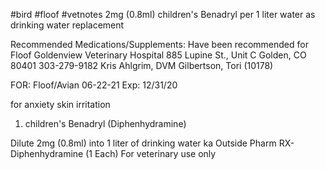 #bird #floof #vetnotes
2mg (0.8ml) children's Benadryl per 1 liter water as drinking water replacement

Recommended Medications/Supplements:
Have been recommended for Floof
Goldenview Veterinary Hospital
885 Lupine St., Unit C
Golden, CO 80401
303-279-9182
Kris Ahlgrim, DVM
Gilbertson, Tori (10178)

FOR: Floof/Avian
06-22-21
Exp: 12/31/20

for anxiety skin irritation

1. children's Benadryl (Diphenhydramine)

Dilute 2mg (0.8ml) into 1 liter of drinking water
ka
Outside Pharm RX-Diphenhydramine (1 Each)
For veterinary use only